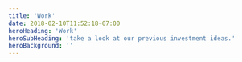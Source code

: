 ```yaml
---
title: 'Work'
date: 2018-02-10T11:52:18+07:00
heroHeading: 'Work'
heroSubHeading: 'take a look at our previous investment ideas.'
heroBackground: ''
---
```

